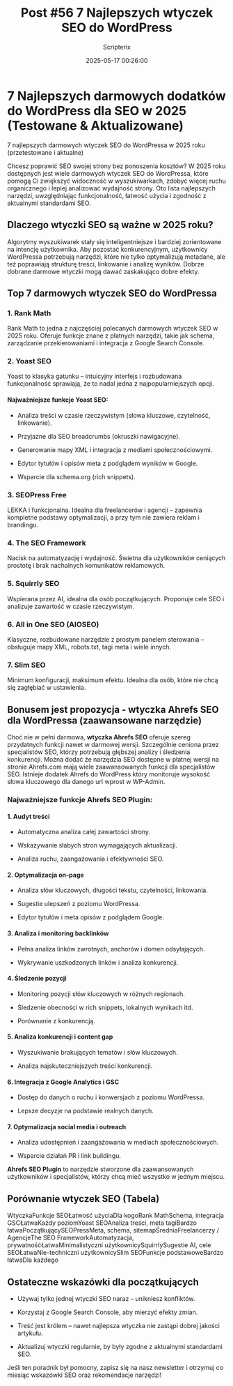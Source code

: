 ﻿---
title: "Post #56 7 Najlepszych wtyczek SEO do WordPress"
date: 2025-05-17 00:26:00
author: Scripterix
slug: post-56-7-najlepszych-wtyczek-seo-do-wordpress
post_id: 1135
categories:
  - "SEO SEM"
  - "Wyzwanie"
tags:
  - "ahrefs"
  - "rankmath"
  - "seo-sem"
  - "yoast"
original_url: "https://opengateweb.com/posts/post-56-7-najlepszych-wtyczek-seo-do-wordpress/"
---

# 7 Najlepszych darmowych dodatków do WordPress dla SEO w 2025 (Testowane & Aktualizowane)

7 najlepszych darmowych wtyczek SEO do WordPressa w 2025 roku (przetestowane i aktualne)

Chcesz poprawić SEO swojej strony bez ponoszenia kosztów? W 2025 roku dostępnych jest wiele darmowych wtyczek SEO do WordPressa, które pomogą Ci zwiększyć widoczność w wyszukiwarkach, zdobyć więcej ruchu organicznego i lepiej analizować wydajność strony. Oto lista najlepszych narzędzi, uwzględniając funkcjonalność, łatwość użycia i zgodność z aktualnymi standardami SEO.

## Dlaczego wtyczki SEO są ważne w 2025 roku?

Algorytmy wyszukiwarek stały się inteligentniejsze i bardziej zorientowane na intencję użytkownika. Aby pozostać konkurencyjnym, użytkownicy WordPressa potrzebują narzędzi, które nie tylko optymalizują metadane, ale też poprawiają strukturę treści, linkowanie i analizę wyników. Dobrze dobrane darmowe wtyczki mogą dawać zaskakująco dobre efekty.

## Top 7 darmowych wtyczek SEO do WordPressa

### 1. Rank Math

Rank Math to jedna z najczęściej polecanych darmowych wtyczek SEO w 2025 roku. Oferuje funkcje znane z płatnych narzędzi, takie jak schema, zarządzanie przekierowaniami i integracja z Google Search Console.

### 2. Yoast SEO

Yoast to klasyka gatunku – intuicyjny interfejs i rozbudowana funkcjonalność sprawiają, że to nadal jedna z najpopularniejszych opcji.

#### Najważniejsze funkcje Yoast SEO:

- Analiza treści w czasie rzeczywistym (słowa kluczowe, czytelność, linkowanie).

- Przyjazne dla SEO breadcrumbs (okruszki nawigacyjne).

- Generowanie mapy XML i integracja z mediami społecznościowymi.

- Edytor tytułów i opisów meta z podglądem wyników w Google.

- Wsparcie dla schema.org (rich snippets).

### 3. SEOPress Free

LEKKA i funkcjonalna. Idealna dla freelancerów i agencji – zapewnia kompletne podstawy optymalizacji, a przy tym nie zawiera reklam i brandingu.

### 4. The SEO Framework

Nacisk na automatyzację i wydajność. Świetna dla użytkowników ceniących prostotę i brak nachalnych komunikatów reklamowych.

### 5. Squirrly SEO

Wspierana przez AI, idealna dla osób początkujących. Proponuje cele SEO i analizuje zawartość w czasie rzeczywistym.

### 6. All in One SEO (AIOSEO)

Klasyczne, rozbudowane narzędzie z prostym panelem sterowania – obsługuje mapy XML, robots.txt, tagi meta i wiele innych.

### 7. Slim SEO

Minimum konfiguracji, maksimum efektu. Idealna dla osób, które nie chcą się zagłębiać w ustawienia.

## Bonusem jest propozycja - wtyczka Ahrefs SEO dla WordPressa (zaawansowane narzędzie)

Choć nie w pełni darmowa, **wtyczka Ahrefs SEO** oferuje szereg przydatnych funkcji nawet w darmowej wersji. Szczególnie ceniona przez specjalistów SEO, którzy potrzebują głębszej analizy i śledzenia konkurencji. Można dodać że narzędzia SEO dostępne w płatnej wersji na stronie Ahrefs.com mają wiele zaawansowanych funkcji dla specjalistów SEO. Istnieje dodatek Ahrefs do WordPress który monitoruje wysokość słowa kluczowego dla danego url wprost w WP-Admin.

### Najważniejsze funkcje Ahrefs SEO Plugin:

#### 1. Audyt treści

- Automatyczna analiza całej zawartości strony.

- Wskazywanie słabych stron wymagających aktualizacji.

- Analiza ruchu, zaangażowania i efektywności SEO.

#### 2. Optymalizacja on-page

- Analiza słów kluczowych, długości tekstu, czytelności, linkowania.

- Sugestie ulepszeń z poziomu WordPressa.

- Edytor tytułów i meta opisów z podglądem Google.

#### 3. Analiza i monitoring backlinków

- Pełna analiza linków zwrotnych, anchorów i domen odsyłających.

- Wykrywanie uszkodzonych linków i analiza konkurencji.

#### 4. Śledzenie pozycji

- Monitoring pozycji słów kluczowych w różnych regionach.

- Śledzenie obecności w rich snippets, lokalnych wynikach itd.

- Porównanie z konkurencją.

#### 5. Analiza konkurencji i content gap

- Wyszukiwanie brakujących tematów i słów kluczowych.

- Analiza najskuteczniejszych treści konkurencji.

#### 6. Integracja z Google Analytics i GSC

- Dostęp do danych o ruchu i konwersjach z poziomu WordPressa.

- Lepsze decyzje na podstawie realnych danych.

#### 7. Optymalizacja social media i outreach

- Analiza udostępnień i zaangażowania w mediach społecznościowych.

- Wsparcie działań PR i link buildingu.

**Ahrefs SEO Plugin** to narzędzie stworzone dla zaawansowanych użytkowników i specjalistów, którzy chcą mieć wszystko w jednym miejscu.

## Porównanie wtyczek SEO (Tabela)

WtyczkaFunkcje SEOŁatwość użyciaDla kogoRank MathSchema, integracja GSCŁatwaKażdy poziomYoast SEOAnaliza treści, meta tagiBardzo łatwaPoczątkującySEOPressMeta, schema, sitemapŚredniaFreelancerzy / AgencjeThe SEO FrameworkAutomatyzacja, prywatnośćŁatwaMinimalistyczni użytkownicySquirrlySugestie AI, cele SEOŁatwaNie-techniczni użytkownicySlim SEOFunkcje podstawoweBardzo łatwaDla każdego

## Ostateczne wskazówki dla początkujących

- Używaj tylko jednej wtyczki SEO naraz – unikniesz konfliktów.

- Korzystaj z Google Search Console, aby mierzyć efekty zmian.

- Treść jest królem – nawet najlepsza wtyczka nie zastąpi dobrej jakości artykułu.

- Aktualizuj wtyczki regularnie, by były zgodne z aktualnymi standardami SEO.

Jeśli ten poradnik był pomocny, zapisz się na nasz newsletter i otrzymuj co miesiąc wskazówki SEO oraz rekomendacje narzędzi!
